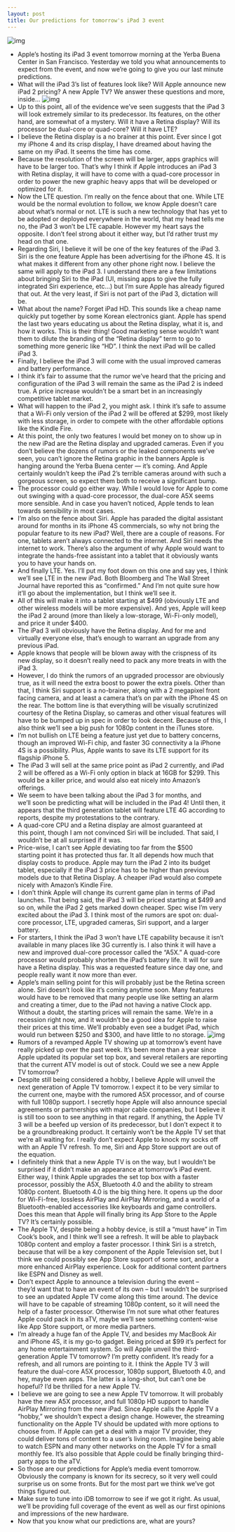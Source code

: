 ```yaml
---
layout: post
title: Our predictions for tomorrow's iPad 3 event
---
```

![img](http://media.idownloadblog.com/wp-content/uploads/2011/12/iPhone-predictions.jpg)
* Apple’s hosting its iPad 3 event tomorrow morning at the Yerba Buena Center in San Francisco. Yesterday we told you what announcements to expect from the event, and now we’re going to give you our last minute predictions.
* What will the iPad 3’s list of features look like? Will Apple announce new iPad 2 pricing? A new Apple TV? We answer these questions and more, inside…
![img](http://media.idownloadblog.com/wp-content/uploads/2012/03/ipad-3-e1331026891618.jpg)
* Up to this point, all of the evidence we’ve seen suggests that the iPad 3 will look extremely similar to its predecessor. Its features, on the other hand, are somewhat of a mystery. Will it have a Retina display? Will its processor be dual-core or quad-core? Will it have LTE?
* I believe the Retina display is a no brainer at this point. Ever since I got my iPhone 4 and its crisp display, I have dreamed about having the same on my iPad. It seems the time has come.
* Because the resolution of the screen will be larger, apps graphics will have to be larger too. That’s why I think if Apple introduces an iPad 3 with Retina display, it will have to come with a quad-core processor in order to power the new graphic heavy apps that will be developed or optimized for it.
* Now the LTE question. I’m really on the fence about that one. While LTE would be the normal evolution to follow, we know Apple doesn’t care about what’s normal or not. LTE is such a new technology that has yet to be adopted or deployed everywhere in the world, that my head tells me no, the iPad 3 won’t be LTE capable. However my heart says the opposite. I don’t feel strong about it either way, but I’d rather trust my head on that one.
* Regarding Siri, I believe it will be one of the key features of the iPad 3. Siri is the one feature Apple has been advertising for the iPhone 4S. It is what makes it different from any other phone right now. I believe the same will apply to the iPad 3. I understand there are a few limitations about bringing Siri to the iPad (UI, missing apps to give the fully integrated Siri experience, etc…) but I’m sure Apple has already figured that out. At the very least, if Siri is not part of the iPad 3, dictation will be.
* What about the name? Forget iPad HD. This sounds like a cheap name quickly put together by some Korean electronics giant. Apple has spend the last two years educating us about the Retina display, what it is, and how it works. This is their thing! Good marketing sense wouldn’t want them to dilute the branding of the “Retina display” term to go to something more generic like “HD”. I think the next iPad will be called iPad 3.
* Finally, I believe the iPad 3 will come with the usual improved cameras and battery performance.
* I think it’s fair to assume that the rumor we’ve heard that the pricing and configuration of the iPad 3 will remain the same as the iPad 2 is indeed true. A price increase wouldn’t be a smart bet in an increasingly competitive tablet market.
* What will happen to the iPad 2, you might ask. I think it’s safe to assume that a Wi-Fi only version of the iPad 2 will be offered at $299, most likely with less storage, in order to compete with the other affordable options like the Kindle Fire.
* At this point, the only two features I would bet money on to show up in the new iPad are the Retina display and upgraded cameras. Even if you don’t believe the dozens of rumors or the leaked components we’ve seen, you can’t ignore the Retina graphic in the banners Apple is hanging around the Yerba Buena center — it’s coming. And Apple certainly wouldn’t keep the iPad 2’s terrible cameras around with such a gorgeous screen, so expect them both to receive a significant bump.
* The processor could go either way. While I would love for Apple to come out swinging with a quad-core processor, the dual-core A5X seems more sensible. And in case you haven’t noticed, Apple tends to lean towards sensibility in most cases.
* I’m also on the fence about Siri. Apple has paraded the digital assistant around for months in its iPhone 4S commercials, so why not bring the popular feature to its new iPad? Well, there are a couple of reasons. For one, tablets aren’t always connected to the internet. And Siri needs the internet to work. There’s also the argument of why Apple would want to integrate the hands-free assistant into a tablet that it obviously wants you to have your hands on.
* And finally LTE. Yes. I’ll put my foot down on this one and say yes, I think we’ll see LTE in the new iPad. Both Bloomberg and The Wall Street Journal have reported this as “confirmed.” And I’m not quite sure how it’ll go about the implementation, but I think we’ll see it.
* All of this will make it into a tablet starting at $499 (obviously LTE and other wireless models will be more expensive). And yes, Apple will keep the iPad 2 around (more than likely a low-storage, Wi-Fi-only model), and price it under $400.
* The iPad 3 will obviously have the Retina display. And for me and virtually everyone else, that’s enough to warrant an upgrade from any previous iPad.
* Apple knows that people will be blown away with the crispness of its new display, so it doesn’t really need to pack any more treats in with the iPad 3.
* However, I do think the rumors of an upgraded processor are obviously true, as it will need the extra boost to power the extra pixels. Other than that, I think Siri support is a no-brainer, along with a 2 megapixel front facing camera, and at least a camera that’s on par with the iPhone 4S on the rear. The bottom line is that everything will be visually scrutinized courtesy of the Retina Display, so cameras and other visual features will have to be bumped up in spec in order to look decent. Because of this, I also think we’ll see a big push for 1080p content in the iTunes store.
* I’m not bullish on LTE being a feature just yet due to battery concerns, though an improved Wi-Fi chip, and faster 3G connectivity a la iPhone 4S is a possibility. Plus, Apple wants to save its LTE support for its flagship iPhone 5.
* The iPad 3 will sell at the same price point as iPad 2 currently, and iPad 2 will be offered as a Wi-Fi only option in black at 16GB for $299. This would be a killer price, and would also eat nicely into Amazon’s offerings.
* We seem to have been talking about the iPad 3 for months, and we’ll soon be predicting what will be included in the iPad 4! Until then, it appears that the third generation tablet will feature LTE 4G according to reports, despite my protestations to the contrary.
* A quad-core CPU and a Retina display are almost guaranteed at this point, though I am not convinced Siri will be included. That said, I wouldn’t be at all surprised if it was.
* Price-wise, I can’t see Apple deviating too far from the $500 starting point it has protected thus far. It all depends how much that display costs to produce. Apple may turn the iPad 2 into its budget tablet, especially if the iPad 3 price has to be higher than previous models due to that Retina Display. A cheaper iPad would also compete nicely with Amazon’s Kindle Fire.
* I don’t think Apple will change its current game plan in terms of iPad launches. That being said, the iPad 3 will be priced starting at $499 and so on, while the iPad 2 gets marked down cheaper. Spec wise I’m very excited about the iPad 3. I think most of the rumors are spot on: dual-core processor, LTE, upgraded cameras, Siri support, and a larger battery.
* For starters, I think the iPad 3 won’t have LTE capability because it isn’t available in many places like 3G currently is. I also think it will have a new and improved dual-core processor called the “A5X.” A quad-core processor would probably shorten the iPad’s battery life. It will for sure have a Retina display. This was a requested feature since day one, and people really want it now more than ever.
* Apple’s main selling point for this will probably just be the Retina screen alone. Siri doesn’t look like it’s coming anytime soon. Many features would have to be removed that many people use like setting an alarm and creating a timer, due to the iPad not having a native Clock app. Without a doubt, the starting prices will remain the same. We’re in a recession right now, and it wouldn’t be a good idea for Apple to raise their prices at this time. We’ll probably even see a budget iPad, which would run between $250 and $300, and have little to no storage.
![img](http://media.idownloadblog.com/wp-content/uploads/2012/03/one-more-thing.jpg)
* Rumors of a revamped Apple TV showing up at tomorrow’s event have really picked up over the past week. It’s been more than a year since Apple updated its popular set top box, and several retailers are reporting that the current ATV model is out of stock. Could we see a new Apple TV tomorrow?
* Despite still being considered a hobby, I believe Apple will unveil the next generation of Apple TV tomorrow. I expect it to be very similar to the current one, maybe with the rumored A5X processor, and of course with full 1080p support. I secretly hope Apple will also announce special agreements or partnerships with major cable companies, but I believe it is still too soon to see anything in that regard. If anything, the Apple TV 3 will be a beefed up version of its predecessor, but I don’t expect it to be a groundbreaking product. It certainly won’t be the Apple TV set that we’re all waiting for. I really don’t expect Apple to knock my socks off with an Apple TV refresh. To me, Siri and App Store support are out of the equation.
* I definitely think that a new Apple TV is on the way, but I wouldn’t be surprised if it didn’t make an appearance at tomorrow’s iPad event. Either way, I think Apple upgrades the set top box with a faster processor, possibly the A5X, Bluetooth 4.0 and the ability to stream 1080p content. Bluetooth 4.0 is the big thing here. It opens up the door for Wi-Fi-free, lossless AirPlay and AirPlay Mirroring, and a world of a Bluetooth-enabled accessories like keyboards and game controllers. Does this mean that Apple will finally bring its App Store to the Apple TV? It’s certainly possible.
* The Apple TV, despite being a hobby device, is still a “must have” in Tim Cook’s book, and I think we’ll see a refresh. It will be able to playback 1080p content and employ a faster processor. I think Siri is a stretch, because that will be a key component of the Apple Television set, but I think we could possibly see App Store support of some sort, and/or a more enhanced AirPlay experience. Look for additional content partners like ESPN and Disney as well.
* Don’t expect Apple to announce a television during the event – they’d want that to have an event of its own – but I wouldn’t be surprised to see an updated Apple TV come along this time around. The device will have to be capable of streaming 1080p content, so it will need the help of a faster processor. Otherwise I’m not sure what other features Apple could pack in its aTV, maybe we’ll see something content-wise like App Store support, or more media partners.
* I’m already a huge fan of the Apple TV, and besides my MacBook Air and iPhone 4S, it is my go-to gadget. Being priced at $99 it’s perfect for any home entertainment system. So will Apple unveil the third-generation Apple TV tomorrow? I’m pretty confident. It’s ready for a refresh, and all rumors are pointing to it. I think the Apple TV 3 will feature the dual-core A5X processor, 1080p support, Bluetooth 4.0, and hey, maybe even apps. The latter is a long-shot, but can’t one be hopeful? I’d be thrilled for a new Apple TV.
* I believe we are going to see a new Apple TV tomorrow. It will probably have the new A5X processor, and full 1080p HD support to handle AirPlay Mirroring from the new iPad. Since Apple calls the Apple TV a “hobby,” we shouldn’t expect a design change. However, the streaming functionality on the Apple TV should be updated with more options to choose from. If Apple can get a deal with a major TV provider, they could deliver tons of content to a user’s living room. Imagine being able to watch ESPN and many other networks on the Apple TV for a small monthly fee. It’s also possible that Apple could be finally bringing third-party apps to the aTV.
* So those are our predictions for Apple’s media event tomorrow. Obviously the company is known for its secrecy, so it very well could surprise us on some fronts. But for the most part we think we’ve got things figured out.
* Make sure to tune into iDB tomorrow to see if we got it right. As usual, we’ll be providing full coverage of the event as well as our first opinions and impressions of the new hardware.
* Now that you know what our predictions are, what are yours?

